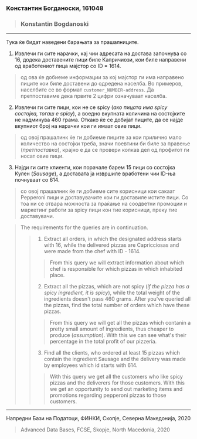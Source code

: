 ### Константин Богданоски, 161048
> ### Konstantin Bogdanoski
***

Тука ќе бидат наведени барањата за прашалниците.

1. Извлечи ги сите нарачки, кај чии адресата на достава започнува со
16, додека доставените пици биле Капричиози, кои биле направени од 
вработениот пица мајстор со ID = 1614. 
> од ова ќе добиеме информации за кој мајстор ги има направено пиците кои биле доставени до одредена населба. Во примеров, населбите се во формат `customer_NUMBER-address`. Да претпоставиме дека првите 2 цифри означуваат населба.

2. Извлечи ги сите пици, кои не се spicy (_ако пицата има spicy состојка, тогаш е spicy_), а воедно вкупната количина на состојките не надминува 460 грама. Oткако ќе се добијат пиците, да се најде вкупниот број на нарачки
кои ги имаат овие пици.
> од овој прашалинк ќе ги добиеме пиците за кои прилично мало количество на состојки треба, значи поевтини би биле за правење (_претпоставка_), крајно е да се провери колкав дел од профитот ги носат овие пици.

3. Најди ги сите клиенти, кои порачале барем 15 пици со состојка Кулен (_Sausage_), а доставата ја извршиле вработени чии ID-ња почнуваат со 614.
> со овој прашалник ќе ги добиеме сите корисници кои сакаат Pepperoni пици и доставувачите кои ги доставиле истите пици. Со тоа ни се отвара можноста за праќање на соодветни промоции и маркетинг работи за spicy пици кон тие корисници, преку тие доставувачи.

> The requirements for the queries are in continuation.
>> 1. Extract all orders, in which the designated address starts with 16,
while the delivered pizzas are Capricciosas and were made from the chef
with ID - 1614.
>>> From this query we will extract information about which chef is responsible
for which pizzas in which inhabited place.
>> 2. Extract all the pizzas, which are not spicy (_if the pizza has a spicy ingredient, it is spicy_), while the total weight of the ingredients doesn't pass 460 grams. After you've queried all the pizzas, find the total number of orders which have these pizzas.
>>> From this query we will get all the pizzas which contanin a pretty small amount of ingredients, thus cheaper to produce (_assumption_). With this we can see what's their percentage in the total profit of our pizzeria.
>> 3. Find all the clients, who ordered at least 15 pizzas which contain the ingredient Sausage and the delivery was made by employees which id starts with 614.
>>> With this query we get all the customers who like spicy pizzas and the deliverers for those customers. With this we get an opportunity to send out marketing items and promotions regarding pepperoni pizzas to those customers.

***

Напредни Бази на Податоци, ФИНКИ, Скопје, Северна Македонија, 2020
> Advanced Data Bases, FCSE, Skopje, North Macedonia, 2020
